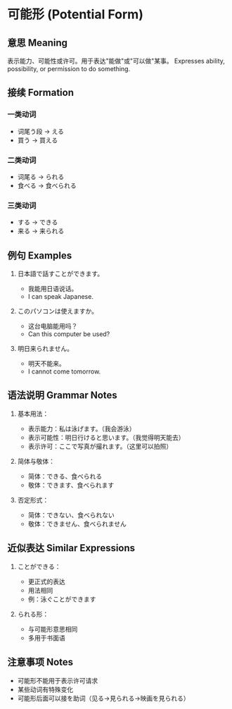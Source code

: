# 可能形 (Potential Form)

## 意思 Meaning
表示能力、可能性或许可。用于表达"能做"或"可以做"某事。
Expresses ability, possibility, or permission to do something.

## 接续 Formation
### 一类动词
- 词尾う段 → える
- 買う → 買える

### 二类动词
- 词尾る → られる
- 食べる → 食べられる

### 三类动词
- する → できる
- 来る → 来られる

## 例句 Examples
1. 日本語で話すことができます。
   - 我能用日语说话。
   - I can speak Japanese.

2. このパソコンは使えますか。
   - 这台电脑能用吗？
   - Can this computer be used?

3. 明日来られません。
   - 明天不能来。
   - I cannot come tomorrow.

## 语法说明 Grammar Notes
1. 基本用法：
   - 表示能力：私は泳げます。（我会游泳）
   - 表示可能性：明日行けると思います。（我觉得明天能去）
   - 表示许可：ここで写真が撮れます。（这里可以拍照）

2. 简体与敬体：
   - 简体：できる、食べられる
   - 敬体：できます、食べられます

3. 否定形式：
   - 简体：できない、食べられない
   - 敬体：できません、食べられません

## 近似表达 Similar Expressions
1. ことができる：
   - 更正式的表达
   - 用法相同
   - 例：泳ぐことができます

2. られる形：
   - 与可能形意思相同
   - 多用于书面语

## 注意事项 Notes
- 可能形不能用于表示许可请求
- 某些动词有特殊变化
- 可能形后面可以接を助词（见る→見られる→映画を見られる）